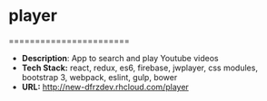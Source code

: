  # player
=======================

- **Description**: App to search and play Youtube videos
- **Tech Stack:** react, redux, es6, firebase, jwplayer, css modules, bootstrap 3, webpack, eslint, gulp, bower
- **URL:** http://new-dfrzdev.rhcloud.com/player